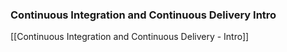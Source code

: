 
### Continuous Integration and Continuous Delivery Intro
[[Continuous Integration and Continuous Delivery - Intro]]

